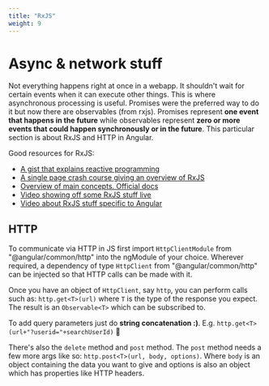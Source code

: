 ```yaml
---
title: "RxJS"
weight: 9
---
```

# Async & network stuff
Not everything happens right at once in a webapp. It shouldn't wait for certain events when it can execute other things. This is where asynchronous processing is useful. Promises were the preferred way to do it but now there are observables (from rxjs). Promises represent **one event that happens in the future** while observables represent **zero or more events that could happen synchronously or in the future**. This particular section is about RxJS and HTTP in Angular.

Good resources for RxJS:
* [A gist that explains reactive programming](https://gist.github.com/staltz/868e7e9bc2a7b8c1f754)
* [A single page crash course giving an overview of RxJS](https://www.learnrxjs.io/learn-rxjs/concepts/rxjs-primer)
* [Overview of main concepts. Official docs](https://rxjs.dev/guide/overview)
* [Video showing off some RxJS stuff live](https://youtu.be/ewcoEYS85Co)
* [Video about RxJS stuff specific to Angular](https://www.youtube.com/watch?v=65Us8NwmYf4)

## HTTP
To communicate via HTTP in JS first import `HttpClientModule` from "@angular/common/http" into the ngModule of your choice. Wherever required, a dependency of type `HttpClient` from "@angular/common/http" can be injected so that HTTP calls can be made with it.

Once you have an object of `HttpClient`, say `http`, you can perform calls such as: `http.get<T>(url)` where `T` is the type of the response you expect. The result is an `Observable<T>` which can be subscribed to.

To add query parameters just do **string concatenation :)**. E.g. `http.get<T>(url+"?userid="+searchUserId)` 🌴

There's also the `delete` method and `post` method. The `post` method needs a few more args like so: `http.post<T>(url, body, options)`. Where `body` is an object containing the data you want to give and options is also an object which has properties like HTTP headers.